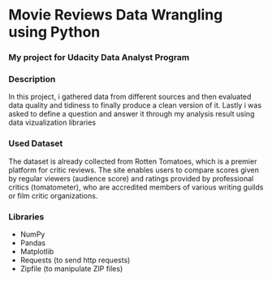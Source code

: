 # Movie Reviews Data Wrangling using Python
### My project for Udacity Data Analyst Program


### Description


In this project, i gathered data from different sources and then evaluated data quality and tidiness to finally produce a clean version of it. Lastly i was asked to define a question and answer it through my analysis result using data vizualization libraries


### Used Dataset 

The dataset is already collected from Rotten Tomatoes, which is a premier platform for critic reviews. The site enables users to compare scores given by regular viewers (audience score) and ratings provided by professional critics (tomatometer), who are accredited members of various writing guilds or film critic organizations.

### Libraries 

* NumPy
* Pandas
* Matplotlib
* Requests (to send http requests)
* Zipfile (to manipulate ZIP files)
